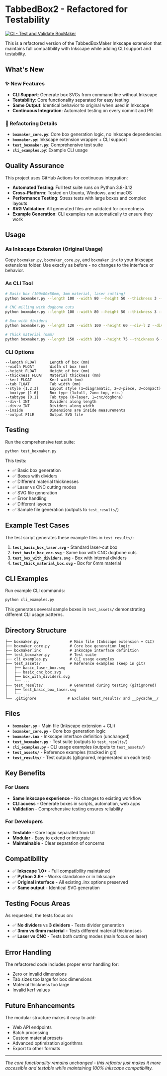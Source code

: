 # TabbedBox2 - Refactored for Testability

[![CI - Test and Validate BoxMaker](https://github.com/YOUR_USERNAME/TabbedBox2/actions/workflows/ci.yml/badge.svg)](https://github.com/YOUR_USERNAME/TabbedBox2/actions/workflows/ci.yml)

This is a refactored version of the TabbedBoxMaker Inkscape extension that maintains full compatibility with Inkscape while adding CLI support and testability.

## What's New

### ✨ New Features
- **CLI Support**: Generate box SVGs from command line without Inkscape
- **Testability**: Core functionality separated for easy testing
- **Same Output**: Identical behavior to original when used in Inkscape
- **Continuous Integration**: Automated testing on every commit and PR

### 🔧 Refactoring Details
- **`boxmaker_core.py`**: Core box generation logic, no Inkscape dependencies
- **`boxmaker.py`**: Inkscape extension wrapper + CLI support
- **`test_boxmaker.py`**: Comprehensive test suite
- **`cli_examples.py`**: Example CLI usage

## Quality Assurance

This project uses GitHub Actions for continuous integration:

- **Automated Testing**: Full test suite runs on Python 3.8-3.12
- **Cross-Platform**: Tested on Ubuntu, Windows, and macOS
- **Performance Testing**: Stress tests with large boxes and complex layouts
- **SVG Validation**: All generated files are validated for correctness
- **Example Generation**: CLI examples run automatically to ensure they work

## Usage

### As Inkscape Extension (Original Usage)
Copy `boxmaker.py`, `boxmaker_core.py`, and `boxmaker.inx` to your Inkscape extensions folder. Use exactly as before - no changes to the interface or behavior.

### As CLI Tool
```bash
# Basic box (100x80x50mm, 3mm material, laser cutting)
python boxmaker.py --length 100 --width 80 --height 50 --thickness 3 --kerf 0.1 --output my_box.svg

# CNC milling with dogbone cuts
python boxmaker.py --length 100 --width 80 --height 50 --thickness 3 --tabtype 1 --output cnc_box.svg

# Box with dividers
python boxmaker.py --length 120 --width 100 --height 60 --div-l 2 --div-w 1 --output box_with_dividers.svg

# Thick material (6mm)
python boxmaker.py --length 150 --width 100 --height 75 --thickness 6 --kerf 0.2 --tab 25 --output thick_box.svg
```

### CLI Options
```
--length FLOAT      Length of box (mm)
--width FLOAT       Width of box (mm) 
--height FLOAT      Height of box (mm)
--thickness FLOAT   Material thickness (mm)
--kerf FLOAT        Kerf width (mm)
--tab FLOAT         Tab width (mm)
--style {1,2,3}     Layout style (1=diagramatic, 2=3-piece, 3=compact)
--boxtype {1-6}     Box type (1=full, 2=no top, etc.)
--tabtype {0,1}     Tab type (0=laser, 1=cnc/dogbone)
--div-l INT         Dividers along length
--div-w INT         Dividers along width
--inside            Dimensions are inside measurements
--output FILE       Output SVG file
```

## Testing

Run the comprehensive test suite:
```bash
python test_boxmaker.py
```

This tests:
- ✅ Basic box generation
- ✅ Boxes with dividers  
- ✅ Different material thicknesses
- ✅ Laser vs CNC cutting modes
- ✅ SVG file generation
- ✅ Error handling
- ✅ Different layouts
- ✅ Sample file generation (outputs to `test_results/`)

## Example Test Cases

The test script generates these example files in `test_results/`:

1. **`test_basic_box_laser.svg`** - Standard laser-cut box
2. **`test_basic_box_cnc.svg`** - Same box with CNC dogbone cuts
3. **`test_box_with_dividers.svg`** - Box with internal dividers
4. **`test_thick_material_box.svg`** - Box for 6mm material

## CLI Examples

Run example CLI commands:
```bash
python cli_examples.py
```

This generates several sample boxes in `test_assets/` demonstrating different CLI usage patterns.

## Directory Structure

```
├── boxmaker.py              # Main file (Inkscape extension + CLI)
├── boxmaker_core.py         # Core box generation logic
├── boxmaker.inx             # Inkscape interface definition
├── test_boxmaker.py         # Test suite
├── cli_examples.py          # CLI usage examples
├── test_assets/             # Reference examples (keep in git)
│   ├── basic_laser_box.svg
│   ├── basic_cnc_box.svg
│   ├── box_with_dividers.svg
│   └── ...
├── test_results/            # Generated during testing (gitignored)
│   ├── test_basic_box_laser.svg
│   └── ...
└── .gitignore              # Excludes test_results/ and __pycache__/
```

## Files

- **`boxmaker.py`** - Main file (Inkscape extension + CLI)
- **`boxmaker_core.py`** - Core box generation logic
- **`boxmaker.inx`** - Inkscape interface definition (unchanged)
- **`test_boxmaker.py`** - Test suite (outputs to `test_results/`)
- **`cli_examples.py`** - CLI usage examples (outputs to `test_assets/`)
- **`test_assets/`** - Reference examples (tracked in git)
- **`test_results/`** - Test outputs (gitignored, regenerated on each test)

## Key Benefits

### For Users
- **Same Inkscape experience** - No changes to existing workflow
- **CLI access** - Generate boxes in scripts, automation, web apps
- **Validation** - Comprehensive testing ensures reliability

### For Developers  
- **Testable** - Core logic separated from UI
- **Modular** - Easy to extend or integrate
- **Maintainable** - Clear separation of concerns

## Compatibility

- ✅ **Inkscape 1.0+** - Full compatibility maintained
- ✅ **Python 3.6+** - Works standalone or in Inkscape
- ✅ **Original interface** - All existing .inx options preserved
- ✅ **Same output** - Identical SVG generation

## Testing Focus Areas

As requested, the tests focus on:

- ✅ **No dividers** vs **3 dividers** - Tests divider generation
- ✅ **3mm vs 6mm material** - Tests different material thicknesses  
- ✅ **Laser vs CNC** - Tests both cutting modes (main focus on laser)

## Error Handling

The refactored code includes proper error handling for:
- Zero or invalid dimensions
- Tab sizes too large for box dimensions
- Material thickness too large
- Invalid kerf values

## Future Enhancements

The modular structure makes it easy to add:
- Web API endpoints
- Batch processing
- Custom material presets
- Advanced optimization algorithms
- Export to other formats

---

*The core functionality remains unchanged - this refactor just makes it more accessible and testable while maintaining 100% Inkscape compatibility.*
